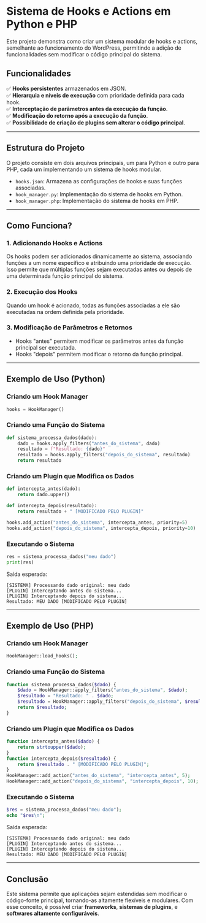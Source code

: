 # Sistema de Hooks e Actions em Python e PHP

Este projeto demonstra como criar um sistema modular de hooks e actions, semelhante ao funcionamento do WordPress, permitindo a adição de funcionalidades sem modificar o código principal do sistema.

## Funcionalidades
✅ **Hooks persistentes** armazenados em JSON.  
✅ **Hierarquia e níveis de execução** com prioridade definida para cada hook.  
✅ **Interceptação de parâmetros antes da execução da função**.  
✅ **Modificação do retorno após a execução da função**.  
✅ **Possibilidade de criação de plugins sem alterar o código principal**.  

---

## Estrutura do Projeto

O projeto consiste em dois arquivos principais, um para Python e outro para PHP, cada um implementando um sistema de hooks modular.

- `hooks.json`: Armazena as configurações de hooks e suas funções associadas.
- `hook_manager.py`: Implementação do sistema de hooks em Python.
- `hook_manager.php`: Implementação do sistema de hooks em PHP.
---

## Como Funciona?

### 1. Adicionando Hooks e Actions
Os hooks podem ser adicionados dinamicamente ao sistema, associando funções a um nome específico e atribuindo uma prioridade de execução. Isso permite que múltiplas funções sejam executadas antes ou depois de uma determinada função principal do sistema.

### 2. Execução dos Hooks
Quando um hook é acionado, todas as funções associadas a ele são executadas na ordem definida pela prioridade.

### 3. Modificação de Parâmetros e Retornos
- Hooks "antes" permitem modificar os parâmetros antes da função principal ser executada.
- Hooks "depois" permitem modificar o retorno da função principal.

---

## Exemplo de Uso (Python)

### Criando um Hook Manager
```python
hooks = HookManager()
```

### Criando uma Função do Sistema
```python
def sistema_processa_dados(dado):
    dado = hooks.apply_filters("antes_do_sistema", dado)
    resultado = f"Resultado: {dado}"
    resultado = hooks.apply_filters("depois_do_sistema", resultado)
    return resultado
```

### Criando um Plugin que Modifica os Dados
```python
def intercepta_antes(dado):
    return dado.upper()

def intercepta_depois(resultado):
    return resultado + " [MODIFICADO PELO PLUGIN]"

hooks.add_action("antes_do_sistema", intercepta_antes, priority=5)
hooks.add_action("depois_do_sistema", intercepta_depois, priority=10)
```

### Executando o Sistema
```python
res = sistema_processa_dados("meu dado")
print(res)
```
Saída esperada:
```
[SISTEMA] Processando dado original: meu dado
[PLUGIN] Interceptando antes do sistema...
[PLUGIN] Interceptando depois do sistema...
Resultado: MEU DADO [MODIFICADO PELO PLUGIN]
```

---

## Exemplo de Uso (PHP)

### Criando um Hook Manager
```php
HookManager::load_hooks();
```

### Criando uma Função do Sistema
```php
function sistema_processa_dados($dado) {
    $dado = HookManager::apply_filters("antes_do_sistema", $dado);
    $resultado = "Resultado: " . $dado;
    $resultado = HookManager::apply_filters("depois_do_sistema", $resultado);
    return $resultado;
}
```

### Criando um Plugin que Modifica os Dados
```php
function intercepta_antes($dado) {
    return strtoupper($dado);
}
function intercepta_depois($resultado) {
    return $resultado . " [MODIFICADO PELO PLUGIN]";
}
HookManager::add_action("antes_do_sistema", "intercepta_antes", 5);
HookManager::add_action("depois_do_sistema", "intercepta_depois", 10);
```

### Executando o Sistema
```php
$res = sistema_processa_dados("meu dado");
echo "$res\n";
```
Saída esperada:
```
[SISTEMA] Processando dado original: meu dado
[PLUGIN] Interceptando antes do sistema...
[PLUGIN] Interceptando depois do sistema...
Resultado: MEU DADO [MODIFICADO PELO PLUGIN]
```

---

## Conclusão
Este sistema permite que aplicações sejam estendidas sem modificar o código-fonte principal, tornando-as altamente flexíveis e modulares. Com esse conceito, é possível criar **frameworks**, **sistemas de plugins**, e **softwares altamente configuráveis**.


